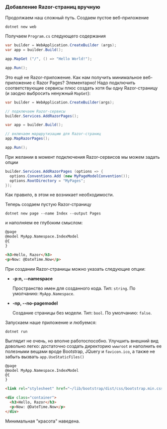 ### Добавление Razor-страниц вручную

Продолжаем наш сложный путь. Создаем пустое веб-приложение

```
dotnet new web
```

Получаем `Program.cs` следующего содержания

```csharp
var builder = WebApplication.CreateBuilder (args);
var app = builder.Build();

app.MapGet ("/", () => "Hello World!");

app.Run();
```

Это ещё не Razor-приложение. Как нам получить минимальное веб-приложение с Razor Pages? Элементарно! Надо подключить соответствующие сервисы плюс создать хотя бы одну Razor-страницу (и заодно выбросить ненужный `MapGet`):

```csharp
var builder = WebApplication.CreateBuilder(args);

// подключаем Razor-сервисы
builder.Services.AddRazorPages();

var app = builder.Build();

// включаем маршрутизацию для Razor-страниц
app.MapRazorPages();

app.Run();
```

При желании в момент подключения Razor-сервисов мы можем задать опции

```csharp
builder.Services.AddRazorPages (options => {
  options.Conventions.Add (new MyPageModelConvention());
  options.RootDirectory = "MyPages";
});
```

Как правило, в этом не возникает необходимости.

Теперь создаем пустую Razor-страницу

```
dotnet new page --name Index --output Pages
```

и наполняем ее глубоким смыслом:

```html
@page
@model MyApp.Namespace.IndexModel
@{
}

<h3>Hello, Razor</h3>
<p>Now: @DateTime.Now</p>
```

При создании Razor-страницы можно указать следующие опции:

* **-p:n, --namespace <namespace>**

    Пространство имен для созданного кода. Тип: `string`. По умолчанию: `MyApp.Namespace`.

* **-np, --no-pagemodel**

    Создание страницы без модели. Тип: `bool`. По умолчанию: `false`.

Запускаем наше приложение и любуемся:

```
dotnet run
```

Выглядит не очень, но вполне работоспособно. Улучшить внешний вид довольно легко: достаточно создать директорию `wwwroot` и наполнить ее полезными вещами вроде Bootstrap, JQuery и `favicon.ico`, а также не забыть вызвать `app.UseStaticFiles()`

```html
@page
@model MyApp.Namespace.IndexModel
@{
}

<link rel="stylesheet" href="~/lib/bootstrap/dist/css/bootstrap.min.css"/>

<div class="container">
  <h3>Hello, Razor</h3>
  <p>Now: @DateTime.Now</p>
</div>
```

Минимальная "красота" наведена.
